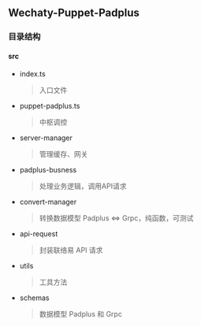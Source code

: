 ## Wechaty-Puppet-Padplus

### 目录结构
#### src
- index.ts
  > 入口文件

- puppet-padplus.ts
  > 中枢调控

- server-manager
  > 管理缓存、网关

- padplus-busness
  > 处理业务逻辑，调用API请求

- convert-manager
  > 转换数据模型 Padplus <=> Grpc，纯函数，可测试

- api-request
  > 封装联络易 API 请求

- utils
  > 工具方法

- schemas
  > 数据模型 Padplus 和 Grpc